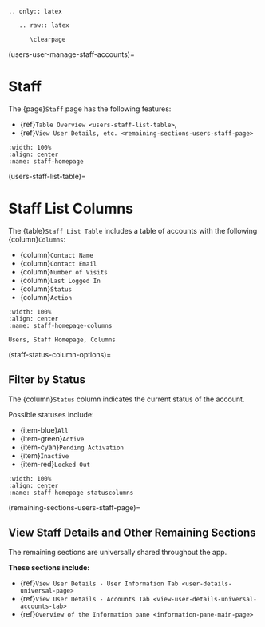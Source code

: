 ```{eval-rst}
.. only:: latex

   .. raw:: latex

      \clearpage
```

(users-user-manage-staff-accounts)=
# Staff

The {page}`Staff` page has the following features:

- {ref}`Table Overview <users-staff-list-table>`,
- {ref}`View User Details, etc. <remaining-sections-users-staff-page>`

```{lazyfigure} ../../_static/solo_app/User/Staff/staff-homepage.webp
:width: 100%
:align: center
:name: staff-homepage
```

(users-staff-list-table)=
# Staff List Columns

The {table}`Staff List Table` includes a table of accounts with the following {column}`Columns`:

- {column}`Contact Name`
- {column}`Contact Email` 
- {column}`Number of Visits`
- {column}`Last Logged In`
- {column}`Status`
- {column}`Action`

```{lazyfigure} ../../_static/solo_app/User/Staff/staff-homepage-columns.webp
:width: 100%
:align: center
:name: staff-homepage-columns

Users, Staff Homepage, Columns
```

(staff-status-column-options)=
## Filter by Status

The {column}`Status` column indicates the current status of the account. 

Possible statuses include:

- {item-blue}`All`
- {item-green}`Active`
- {item-cyan}`Pending Activation`
- {item}`Inactive`
- {item-red}`Locked Out`

```{lazyfigure} ../../_static/solo_app/User/Staff/staff-homepage-columns-status-column.webp
:width: 100%
:align: center
:name: staff-homepage-statuscolumns
```

(remaining-sections-users-staff-page)=
## View Staff Details and Other Remaining Sections

The remaining sections are universally shared throughout the app. 

**These sections include:**

- {ref}`View User Details - User Information Tab <user-details-universal-page>`
- {ref}`View User Details - Accounts Tab <view-user-details-universal-accounts-tab>`
- {ref}`Overview of the Information pane <information-pane-main-page>`